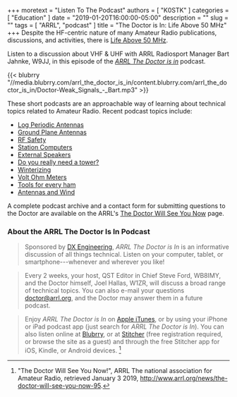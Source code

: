 +++
moretext = "Listen To The Podcast"
authors = [ "K0STK" ]
categories = [ "Education" ]
date = "2019-01-20T16:00:00-05:00"
description = ""
slug = ""
tags = [ "ARRL", "podcast" ]
title = "The Doctor is In: Life Above 50 MHz"
+++
Despite the HF-centric nature of many Amateur Radio publications, discussions, and activities, there is
[Life Above 50 MHz](https://www.blubrry.com/arrl_the_doctor_is_in/40986137/life-above-50-mhz).

Listen to a discussion about VHF & UHF with ARRL Radiosport Manager Bart
Jahnke, W9JJ, in this episode of the
[*ARRL The Doctor is in*](http://www.arrl.org/doctor/) podcast. 
<!--more-->

{{< blubrry "//media.blubrry.com/arrl_the_doctor_is_in/content.blubrry.com/arrl_the_doctor_is_in/Doctor-Weak_Signals_-_Bart.mp3" >}}

These short podcasts are an approachable way of learning about technical
topics related to Amateur Radio. Recent podcast topics include:

* [Log Periodic Antennas](https://www.blubrry.com/arrl_the_doctor_is_in/39781083/log-periodic-antennas/)
* [Ground Plane Antennas](https://www.blubrry.com/arrl_the_doctor_is_in/39442945/ground-plane-antennas/)
* [RF Safety](https://www.blubrry.com/arrl_the_doctor_is_in/39442944/rf-safety/)
* [Station Computers](https://www.blubrry.com/arrl_the_doctor_is_in/38424687/station-computers/)
* [External Speakers](https://www.blubrry.com/arrl_the_doctor_is_in/38268972/external-speakers/)
* [Do you really need a tower?](https://www.blubrry.com/arrl_the_doctor_is_in/38233223/do-you-really-need-a-tower/)
* [Winterizing](https://www.blubrry.com/arrl_the_doctor_is_in/36578448/winterizing/)
* [Volt Ohm Meters](https://www.blubrry.com/arrl_the_doctor_is_in/36319508/volt-ohm-meters/)
* [Tools for every ham](https://www.blubrry.com/arrl_the_doctor_is_in/36319167/tools-for-every-ham/)
* [Antennas and Wind](https://www.blubrry.com/arrl_the_doctor_is_in/35802228/antennas-and-wind/)

A complete podcast archive and a contact form for submitting questions
to the Doctor are available on the ARRL's
[The Doctor Will See You Now](http://www.arrl.org/doctor) page.

### About the ARRL The Doctor Is In Podcast

>Sponsored by [DX Engineering](http://www.dxengineering.com/),
*ARRL The Doctor is In* is an informative discussion of all things
technical. Listen on your computer, tablet, or smartphone---whenever and
wherever you like!

>Every 2 weeks, your host, QST Editor in Chief Steve Ford, WB8IMY, and the
Doctor himself, Joel Hallas, W1ZR, will discuss a broad range of technical
topics. You can also e-mail your questions
[doctor@arrl.org](mailto:doctor@arrl.org),
and the Doctor may answer them in a future podcast.

>Enjoy
*ARRL The Doctor is In* on
[Apple iTunes](https://itunes.apple.com/us/podcast/arrl-the-doctor-is-in/id1096749595?mt=2()),
or by using your iPhone or iPad podcast app (just search for
*ARRL The Doctor is In*). You can also listen online at
[Blubrry](https://www.blubrry.com/arrl_the_doctor_is_in/),
or at
[Stitcher](https://www.stitcher.com/)
(free registration required, or browse the site as a guest) and through
the free Stitcher app for iOS, Kindle, or Android devices. [^1]

[^1]: "The Doctor Will See You Now!", ARRL The national association for Amateur Radio, retrieved January 3 2019, http://www.arrl.org/news/the-doctor-will-see-you-now-95.
